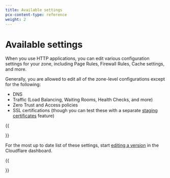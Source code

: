 ```yaml
---
title: Available settings
pcx-content-type: reference
weight: 2
---
```


# Available settings

When you use HTTP applications, you can edit various configuration settings for your zone, including Page Rules, Firewall Rules, Cache settings, and more.

Generally, you are allowed to edit all of the zone-level configurations except for the following:

- DNS
- Traffic (Load Balancing, Waiting Rooms, Health Checks, and more)
- Zero Trust and Access policies
- SSL certifications (though you can test these with a separate [staging certificates](/ssl/edge-certificates/staging-environment/) feature)

{{<Aside type="note">}}

For the most up to date list of these settings, start [editing a version](/http-applications/how-to/manage-applications-and-versions/#edit-a-version) in the Cloudflare dashboard.

{{</Aside>}}